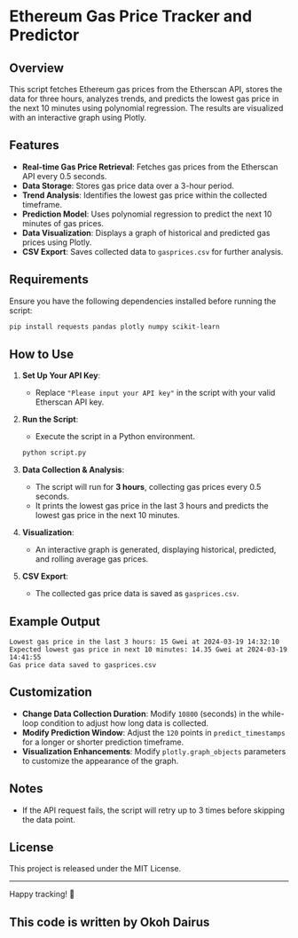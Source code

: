 # Ethereum Gas Price Tracker and Predictor

## Overview
This script fetches Ethereum gas prices from the Etherscan API, stores the data for three hours, analyzes trends, and predicts the lowest gas price in the next 10 minutes using polynomial regression. The results are visualized with an interactive graph using Plotly.

## Features
- **Real-time Gas Price Retrieval**: Fetches gas prices from the Etherscan API every 0.5 seconds.
- **Data Storage**: Stores gas price data over a 3-hour period.
- **Trend Analysis**: Identifies the lowest gas price within the collected timeframe.
- **Prediction Model**: Uses polynomial regression to predict the next 10 minutes of gas prices.
- **Data Visualization**: Displays a graph of historical and predicted gas prices using Plotly.
- **CSV Export**: Saves collected data to `gasprices.csv` for further analysis.

## Requirements
Ensure you have the following dependencies installed before running the script:

```bash
pip install requests pandas plotly numpy scikit-learn
```

## How to Use
1. **Set Up Your API Key**:
   - Replace `"Please input your API key"` in the script with your valid Etherscan API key.

2. **Run the Script**:
   - Execute the script in a Python environment.

   ```bash
   python script.py
   ```

3. **Data Collection & Analysis**:
   - The script will run for **3 hours**, collecting gas prices every 0.5 seconds.
   - It prints the lowest gas price in the last 3 hours and predicts the lowest gas price in the next 10 minutes.

4. **Visualization**:
   - An interactive graph is generated, displaying historical, predicted, and rolling average gas prices.

5. **CSV Export**:
   - The collected gas price data is saved as `gasprices.csv`.

## Example Output
```
Lowest gas price in the last 3 hours: 15 Gwei at 2024-03-19 14:32:10
Expected lowest gas price in next 10 minutes: 14.35 Gwei at 2024-03-19 14:41:55
Gas price data saved to gasprices.csv
```

## Customization
- **Change Data Collection Duration**: Modify `10800` (seconds) in the while-loop condition to adjust how long data is collected.
- **Modify Prediction Window**: Adjust the `120` points in `predict_timestamps` for a longer or shorter prediction timeframe.
- **Visualization Enhancements**: Modify `plotly.graph_objects` parameters to customize the appearance of the graph.

## Notes
- If the API request fails, the script will retry up to 3 times before skipping the data point.

## License
This project is released under the MIT License.

---

Happy tracking! 🚀

## This code is written by Okoh Dairus 